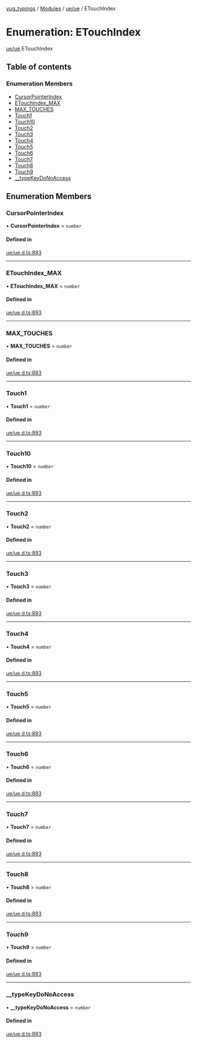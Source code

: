 [yug_typings](../README.md) / [Modules](../modules.md) / [ue/ue](../modules/ue_ue.md) / ETouchIndex

# Enumeration: ETouchIndex

[ue/ue](../modules/ue_ue.md).ETouchIndex

## Table of contents

### Enumeration Members

- [CursorPointerIndex](ue_ue.ETouchIndex.md#cursorpointerindex)
- [ETouchIndex\_MAX](ue_ue.ETouchIndex.md#etouchindex_max)
- [MAX\_TOUCHES](ue_ue.ETouchIndex.md#max_touches)
- [Touch1](ue_ue.ETouchIndex.md#touch1)
- [Touch10](ue_ue.ETouchIndex.md#touch10)
- [Touch2](ue_ue.ETouchIndex.md#touch2)
- [Touch3](ue_ue.ETouchIndex.md#touch3)
- [Touch4](ue_ue.ETouchIndex.md#touch4)
- [Touch5](ue_ue.ETouchIndex.md#touch5)
- [Touch6](ue_ue.ETouchIndex.md#touch6)
- [Touch7](ue_ue.ETouchIndex.md#touch7)
- [Touch8](ue_ue.ETouchIndex.md#touch8)
- [Touch9](ue_ue.ETouchIndex.md#touch9)
- [\_\_typeKeyDoNoAccess](ue_ue.ETouchIndex.md#__typekeydonoaccess)

## Enumeration Members

### CursorPointerIndex

• **CursorPointerIndex** = `number`

#### Defined in

[ue/ue.d.ts:893](https://github.com/YugMetaverse/yug_typings/blob/25cad34/ue/ue.d.ts#L893)

___

### ETouchIndex\_MAX

• **ETouchIndex\_MAX** = `number`

#### Defined in

[ue/ue.d.ts:893](https://github.com/YugMetaverse/yug_typings/blob/25cad34/ue/ue.d.ts#L893)

___

### MAX\_TOUCHES

• **MAX\_TOUCHES** = `number`

#### Defined in

[ue/ue.d.ts:893](https://github.com/YugMetaverse/yug_typings/blob/25cad34/ue/ue.d.ts#L893)

___

### Touch1

• **Touch1** = `number`

#### Defined in

[ue/ue.d.ts:893](https://github.com/YugMetaverse/yug_typings/blob/25cad34/ue/ue.d.ts#L893)

___

### Touch10

• **Touch10** = `number`

#### Defined in

[ue/ue.d.ts:893](https://github.com/YugMetaverse/yug_typings/blob/25cad34/ue/ue.d.ts#L893)

___

### Touch2

• **Touch2** = `number`

#### Defined in

[ue/ue.d.ts:893](https://github.com/YugMetaverse/yug_typings/blob/25cad34/ue/ue.d.ts#L893)

___

### Touch3

• **Touch3** = `number`

#### Defined in

[ue/ue.d.ts:893](https://github.com/YugMetaverse/yug_typings/blob/25cad34/ue/ue.d.ts#L893)

___

### Touch4

• **Touch4** = `number`

#### Defined in

[ue/ue.d.ts:893](https://github.com/YugMetaverse/yug_typings/blob/25cad34/ue/ue.d.ts#L893)

___

### Touch5

• **Touch5** = `number`

#### Defined in

[ue/ue.d.ts:893](https://github.com/YugMetaverse/yug_typings/blob/25cad34/ue/ue.d.ts#L893)

___

### Touch6

• **Touch6** = `number`

#### Defined in

[ue/ue.d.ts:893](https://github.com/YugMetaverse/yug_typings/blob/25cad34/ue/ue.d.ts#L893)

___

### Touch7

• **Touch7** = `number`

#### Defined in

[ue/ue.d.ts:893](https://github.com/YugMetaverse/yug_typings/blob/25cad34/ue/ue.d.ts#L893)

___

### Touch8

• **Touch8** = `number`

#### Defined in

[ue/ue.d.ts:893](https://github.com/YugMetaverse/yug_typings/blob/25cad34/ue/ue.d.ts#L893)

___

### Touch9

• **Touch9** = `number`

#### Defined in

[ue/ue.d.ts:893](https://github.com/YugMetaverse/yug_typings/blob/25cad34/ue/ue.d.ts#L893)

___

### \_\_typeKeyDoNoAccess

• **\_\_typeKeyDoNoAccess** = `number`

#### Defined in

[ue/ue.d.ts:893](https://github.com/YugMetaverse/yug_typings/blob/25cad34/ue/ue.d.ts#L893)
